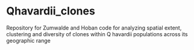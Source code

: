 # Qhavardii_clones
Repository for Zumwalde and Hoban code for analyzing spatial extent, clustering and diversity of clones within Q havardii populations across its geographic range
